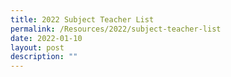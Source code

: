 ```yaml
---
title: 2022 Subject Teacher List
permalink: /Resources/2022/subject-teacher-list
date: 2022-01-10
layout: post
description: ""
---
```

